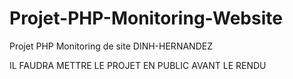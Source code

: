 # Projet-PHP-Monitoring-Website
Projet PHP Monitoring de site DINH-HERNANDEZ

IL FAUDRA METTRE LE PROJET EN PUBLIC AVANT LE RENDU

